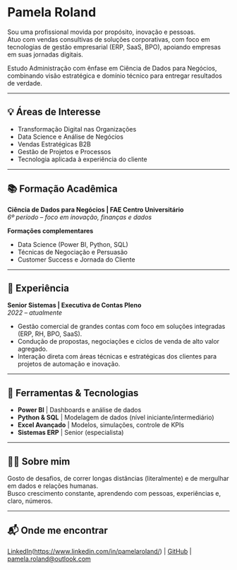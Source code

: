 # Pamela Roland

Sou uma profissional movida por propósito, inovação e pessoas.  
Atuo com vendas consultivas de soluções corporativas, com foco em tecnologias de gestão empresarial (ERP, SaaS, BPO), apoiando empresas em suas jornadas digitais. 

Estudo Administração com ênfase em Ciência de Dados para Negócios, combinando visão estratégica e domínio técnico para entregar resultados de verdade.

---

## 💡 Áreas de Interesse
- Transformação Digital nas Organizações  
- Data Science e Análise de Negócios  
- Vendas Estratégicas B2B  
- Gestão de Projetos e Processos  
- Tecnologia aplicada à experiência do cliente  

---

## 📚 Formação Acadêmica
**Ciência de Dados para Negócios | FAE Centro Universitário**  
*6º período – foco em inovação, finanças e dados*

**Formações complementares**  
- Data Science (Power BI, Python, SQL)  
- Técnicas de Negociação e Persuasão  
- Customer Success e Jornada do Cliente

---

## 💼 Experiência
**Senior Sistemas | Executiva de Contas Pleno**  
*2022 – atualmente*  
- Gestão comercial de grandes contas com foco em soluções integradas (ERP, RH, BPO, SaaS).  
- Condução de propostas, negociações e ciclos de venda de alto valor agregado.  
- Interação direta com áreas técnicas e estratégicas dos clientes para projetos de automação e inovação.

---

## 🔧 Ferramentas & Tecnologias
- **Power BI** | Dashboards e análise de dados  
- **Python & SQL** | Modelagem de dados (nível iniciante/intermediário)  
- **Excel Avançado** | Modelos, simulações, controle de KPIs  
- **Sistemas ERP** | Senior (especialista)  

---

## 🏃‍♀️ Sobre mim
Gosto de desafios, de correr longas distâncias (literalmente) e de mergulhar em dados e relações humanas.  
Busco crescimento constante, aprendendo com pessoas, experiências e, claro, números.

---

## 📬 Onde me encontrar
[LinkedIn](https://www.linkedin.com/in/pamroland/)(https://www.linkedin.com/in/pamelaroland/) | [GitHub](https://github.com/PamRoland) | pamela.roland@outlook.com
